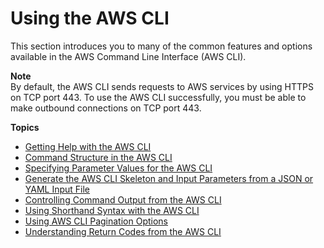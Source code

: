 # Using the AWS CLI<a name="cli-chap-using"></a>

This section introduces you to many of the common features and options available in the AWS Command Line Interface \(AWS CLI\)\.

**Note**  
By default, the AWS CLI sends requests to AWS services by using HTTPS on TCP port 443\. To use the AWS CLI successfully, you must be able to make outbound connections on TCP port 443\.

**Topics**
+ [Getting Help with the AWS CLI](cli-usage-help.md)
+ [Command Structure in the AWS CLI](cli-usage-commandstructure.md)
+ [Specifying Parameter Values for the AWS CLI](cli-usage-parameters.md)
+ [Generate the AWS CLI Skeleton and Input Parameters from a JSON or YAML Input File](cli-usage-skeleton.md)
+ [Controlling Command Output from the AWS CLI](cli-usage-output.md)
+ [Using Shorthand Syntax with the AWS CLI](cli-usage-shorthand.md)
+ [Using AWS CLI Pagination Options](cli-usage-pagination.md)
+ [Understanding Return Codes from the AWS CLI](cli-usage-returncodes.md)